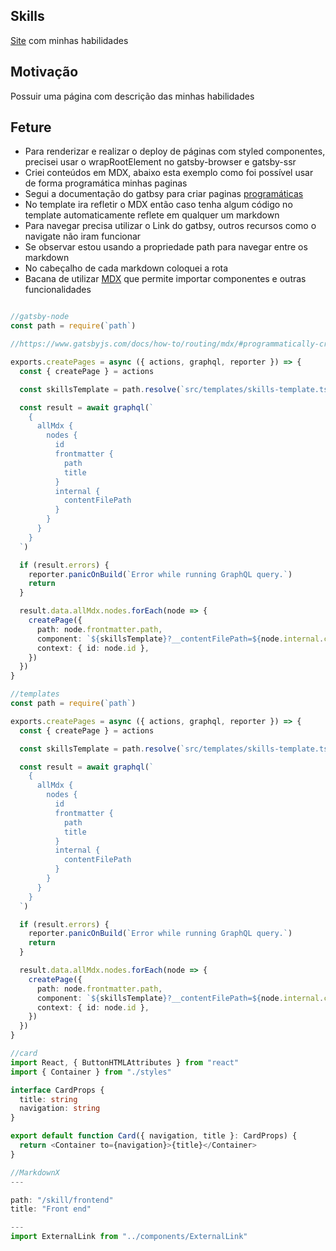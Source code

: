 ## Skills
[Site](https://kvm-skills.onrender.com/) com minhas habilidades 

## Motivação
Possuir uma página com descrição das minhas habilidades


## Feture
- Para renderizar e realizar o deploy de páginas com styled componentes, precisei usar o wrapRootElement no gatsby-browser e gatsby-ssr
- Criei conteúdos em MDX, abaixo esta exemplo como foi possível usar de forma programática minhas paginas
- Segui a documentação do gatbsy para criar paginas [programáticas](https://www.gatsbyjs.com/docs/how-to/routing/mdx/#programmatically-creating-pages)
- No template ira refletir o MDX então caso tenha algum código no template automaticamente reflete em qualquer um markdown
- Para navegar precisa utilizar o Link do gatbsy, outros recursos como o navigate não iram funcionar
- Se observar estou usando a propriedade path para navegar entre os markdown
- No cabeçalho de cada markdown coloquei a rota 
- Bacana de utilizar [MDX](https://mdxjs.com/) que permite importar componentes e outras funcionalidades

```typescript

//gatsby-node 
const path = require(`path`)

//https://www.gatsbyjs.com/docs/how-to/routing/mdx/#programmatically-creating-pages

exports.createPages = async ({ actions, graphql, reporter }) => {
  const { createPage } = actions

  const skillsTemplate = path.resolve(`src/templates/skills-template.tsx`)

  const result = await graphql(`
    {
      allMdx {
        nodes {
          id
          frontmatter {
            path
            title
          }
          internal {
            contentFilePath
          }
        }
      }
    }
  `)

  if (result.errors) {
    reporter.panicOnBuild(`Error while running GraphQL query.`)
    return
  }

  result.data.allMdx.nodes.forEach(node => {
    createPage({
      path: node.frontmatter.path,
      component: `${skillsTemplate}?__contentFilePath=${node.internal.contentFilePath}`,
      context: { id: node.id },
    })
  })
}

//templates
const path = require(`path`)

exports.createPages = async ({ actions, graphql, reporter }) => {
  const { createPage } = actions

  const skillsTemplate = path.resolve(`src/templates/skills-template.tsx`)

  const result = await graphql(`
    {
      allMdx {
        nodes {
          id
          frontmatter {
            path
            title
          }
          internal {
            contentFilePath
          }
        }
      }
    }
  `)

  if (result.errors) {
    reporter.panicOnBuild(`Error while running GraphQL query.`)
    return
  }

  result.data.allMdx.nodes.forEach(node => {
    createPage({
      path: node.frontmatter.path,
      component: `${skillsTemplate}?__contentFilePath=${node.internal.contentFilePath}`,
      context: { id: node.id },
    })
  })
}

//card
import React, { ButtonHTMLAttributes } from "react"
import { Container } from "./styles"

interface CardProps {
  title: string
  navigation: string
}

export default function Card({ navigation, title }: CardProps) {
  return <Container to={navigation}>{title}</Container>
}

//MarkdownX
--- 

path: "/skill/frontend"
title: "Front end"

---
import ExternalLink from "../components/ExternalLink"



```
